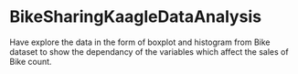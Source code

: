 # BikeSharingKaagleDataAnalysis
Have explore the data in the form of boxplot and histogram from Bike dataset  to show the dependancy  of the variables which affect the sales of Bike count.
